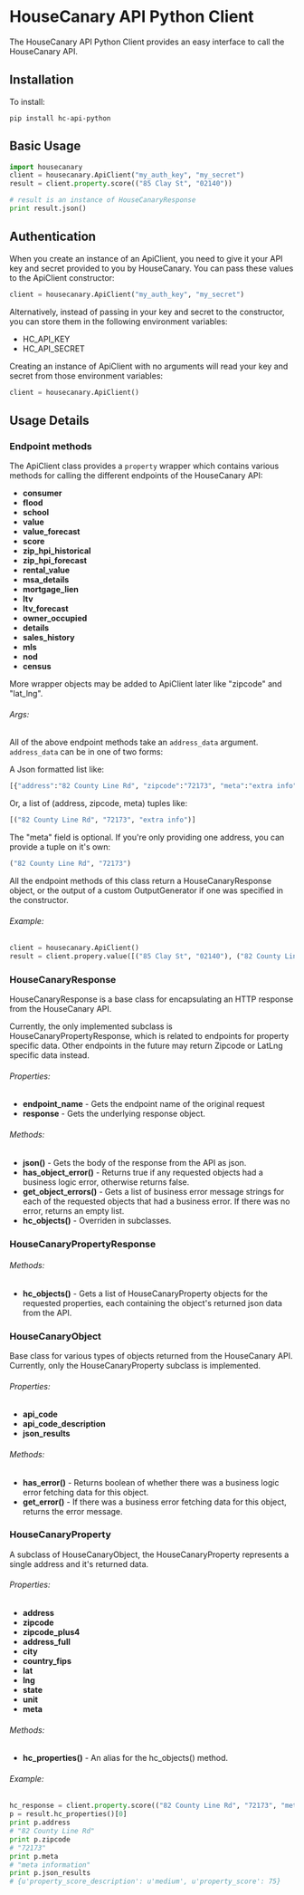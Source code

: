 # HouseCanary API Python Client

The HouseCanary API Python Client provides an easy interface to call the HouseCanary API.

## Installation

To install:
```
pip install hc-api-python
```

## Basic Usage


```python   
import housecanary
client = housecanary.ApiClient("my_auth_key", "my_secret")
result = client.property.score(("85 Clay St", "02140"))

# result is an instance of HouseCanaryResponse
print result.json()
```

## Authentication

When you create an instance of an ApiClient, you need to give it your API key and secret provided to you by HouseCanary. You can pass these values to the ApiClient constructor:

```python
client = housecanary.ApiClient("my_auth_key", "my_secret")
```

Alternatively, instead of passing in your key and secret to the constructor, you can store them in the following environment variables:

- HC_API_KEY
- HC_API_SECRET

Creating an instance of ApiClient with no arguments will read your key and secret from those environment variables:

```python
client = housecanary.ApiClient()
```

## Usage Details

### Endpoint methods
The ApiClient class provides a `property` wrapper which contains various methods for calling the different endpoints of the HouseCanary API:

- **consumer**
- **flood**
- **school**
- **value**
- **value_forecast**
- **score**
- **zip_hpi_historical**
- **zip_hpi_forecast**
- **rental_value**
- **msa_details**
- **mortgage_lien**
- **ltv**
- **ltv_forecast**
- **owner_occupied**
- **details**
- **sales_history**
- **mls**
- **nod**
- **census**

More wrapper objects may be added to ApiClient later like "zipcode" and "lat_lng".

###### Args:
All of the above endpoint methods take an `address_data` argument. `address_data` can be in one of two forms:

A Json formatted list like:
```python
[{"address":"82 County Line Rd", "zipcode":"72173", "meta":"extra info"}]
```
Or, a list of (address, zipcode, meta) tuples like:
```python
[("82 County Line Rd", "72173", "extra info")]
```
The "meta" field is optional.
If you're only providing one address, you can provide a tuple on it's own:
```python
("82 County Line Rd", "72173")
```

All the endpoint methods of this class return a HouseCanaryResponse object, or the output of a custom OutputGenerator if one was specified in the constructor.

###### Example:
```python
client = housecanary.ApiClient()
result = client.propery.value([("85 Clay St", "02140"), ("82 County Line Rd", "72173")])
```

### HouseCanaryResponse
HouseCanaryResponse is a base class for encapsulating an HTTP response from the HouseCanary API.

Currently, the only implemented subclass is HouseCanaryPropertyResponse, which is related to endpoints for property specific data. Other endpoints in the future may return Zipcode or LatLng specific data instead.

###### Properties:
- **endpoint_name** - Gets the endpoint name of the original request
- **response** - Gets the underlying response object.
###### Methods:
- **json()** - Gets the body of the response from the API as json.
- **has_object_error()** - Returns true if any requested objects had a business logic error, otherwise returns false.
- **get_object_errors()** - Gets a list of business error message strings for each of the requested objects that had a business error. If there was no error, returns an empty list.
- **hc_objects()** - Overriden in subclasses.

### HouseCanaryPropertyResponse

###### Methods:
- **hc_objects()** - Gets a list of HouseCanaryProperty objects for the requested properties, each containing the object's returned json data from the API.

### HouseCanaryObject
Base class for various types of objects returned from the HouseCanary API. Currently, only the HouseCanaryProperty subclass is implemented.

###### Properties:
- **api_code**
- **api_code_description**
- **json_results**

###### Methods:
- **has_error()** - Returns boolean of whether there was a business logic error fetching data for this object.
- **get_error()** - If there was a business error fetching data for this object, returns the error message.

### HouseCanaryProperty
A subclass of HouseCanaryObject, the HouseCanaryProperty represents a single address and it's returned data.

###### Properties:
- **address**
- **zipcode**
- **zipcode_plus4**
- **address_full**
- **city**
- **country_fips**
- **lat**
- **lng**
- **state**
- **unit**
- **meta**

###### Methods:
- **hc_properties()** - An alias for the hc_objects() method.

###### Example:
```python
hc_response = client.property.score(("82 County Line Rd", "72173", "meta information"))
p = result.hc_properties()[0]
print p.address
# "82 County Line Rd"
print p.zipcode
# "72173"
print p.meta
# "meta information"
print p.json_results
# {u'property_score_description': u'medium', u'property_score': 75}
```
